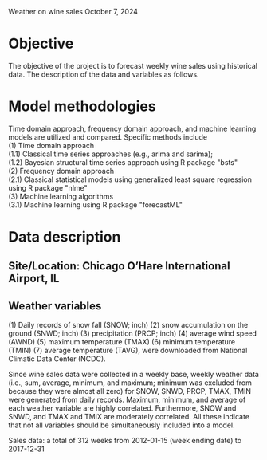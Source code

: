 Weather on wine sales
October 7, 2024

# Objective
The objective of the project is to forecast weekly wine sales using historical data. The description of the data and variables as follows.

# Model methodologies
  Time domain approach, frequency domain approach, and machine learning models are utilized and compared. Specific methods include  
  (1) Time domain approach  
      (1.1) Classical time series approaches (e.g., arima and sarima);   
      (1.2) Bayesian structural time series approach using R package "bsts"  
  (2) Frequency domain approach  
      (2.1) Classical statistical models using generalized least square regression using R package "nlme"  
  (3) Machine learning algorithms  
      (3.1) Machine learning using R package "forecastML"  
                             
# Data description
## Site/Location: Chicago O’Hare International Airport, IL
## Weather variables
(1) Daily records of snow fall (SNOW; inch)
(2) snow accumulation on the ground (SNWD; inch)
(3) precipitation (PRCP; inch)
(4) average wind speed (AWND)
(5) maximum temperature (TMAX)
(6) minimum temperature (TMIN)
(7) average temperature (TAVG), were downloaded from National Climatic Data Center (NCDC). 

Since wine sales data were collected in a weekly base, weekly weather data (i.e., sum, average, minimum, and maximum; minimum was excluded from because they were almost all zero) for SNOW, SNWD, PRCP, TMAX, TMIN were generated from daily records. Maximum, minimum, and 
average of each weather variable are highly correlated. Furthermore, SNOW and SNWD, and TMAX and TMIX are moderately correlated. All these indicate that not all variables should be simultaneously included into a model. 

Sales data: a total of 312 weeks from 2012-01-15 (week ending date) to 2017-12-31
